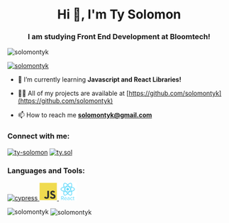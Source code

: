 <h1 align="center">Hi 👋, I'm Ty Solomon</h1>
<h3 align="center">I am studying Front End Development at Bloomtech! <Javascript, React, Etc></h3>

<p align="left"> <img src="https://komarev.com/ghpvc/?username=solomontyk&label=Profile%20views&color=0e75b6&style=flat" alt="solomontyk" /> </p>

<p align="left"> <a href="https://github.com/ryo-ma/github-profile-trophy"><img src="https://github-profile-trophy.vercel.app/?username=solomontyk" alt="solomontyk" /></a> </p>

- 🌱 I’m currently learning **Javascript and React Libraries!**

- 👨‍💻 All of my projects are available at [https://github.com/solomontyk](https://github.com/solomontyk)

- 📫 How to reach me **solomontyk@gmail.com**

<h3 align="left">Connect with me:</h3>
<p align="left">
<a href="https://linkedin.com/in/ty-solomon" target="blank"><img align="center" src="https://raw.githubusercontent.com/rahuldkjain/github-profile-readme-generator/master/src/images/icons/Social/linked-in-alt.svg" alt="ty-solomon" height="30" width="40" /></a>
<a href="https://instagram.com/ty.sol" target="blank"><img align="center" src="https://raw.githubusercontent.com/rahuldkjain/github-profile-readme-generator/master/src/images/icons/Social/instagram.svg" alt="ty.sol" height="30" width="40" /></a>
</p>

<h3 align="left">Languages and Tools:</h3>
<p align="left"> <a href="https://www.cypress.io" target="_blank" rel="noreferrer"> <img src="https://raw.githubusercontent.com/simple-icons/simple-icons/6e46ec1fc23b60c8fd0d2f2ff46db82e16dbd75f/icons/cypress.svg" alt="cypress" width="40" height="40"/> </a> <a href="https://developer.mozilla.org/en-US/docs/Web/JavaScript" target="_blank" rel="noreferrer"> <img src="https://raw.githubusercontent.com/devicons/devicon/master/icons/javascript/javascript-original.svg" alt="javascript" width="40" height="40"/> </a> <a href="https://reactjs.org/" target="_blank" rel="noreferrer"> <img src="https://raw.githubusercontent.com/devicons/devicon/master/icons/react/react-original-wordmark.svg" alt="react" width="40" height="40"/> </a> </p>

<p><img align="left" src="https://github-readme-stats.vercel.app/api/top-langs?username=solomontyk&show_icons=true&locale=en&layout=compact" alt="solomontyk" /></p>

<p>&nbsp;<img align="center" src="https://github-readme-stats.vercel.app/api?username=solomontyk&show_icons=true&locale=en" alt="solomontyk" /></p>
